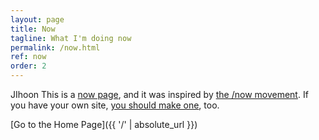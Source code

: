 ```yaml
---
layout: page
title: Now
tagline: What I'm doing now
permalink: /now.html
ref: now
order: 2
---
```


JIhoon This is a [now page](https://nownownow.com/about), and it was inspired by [the /now movement](https://sivers.org/nowff). If you have your own site, [you should make one](https://nownownow.com/about), too.

[Go to the Home Page]({{ '/' | absolute_url }})

